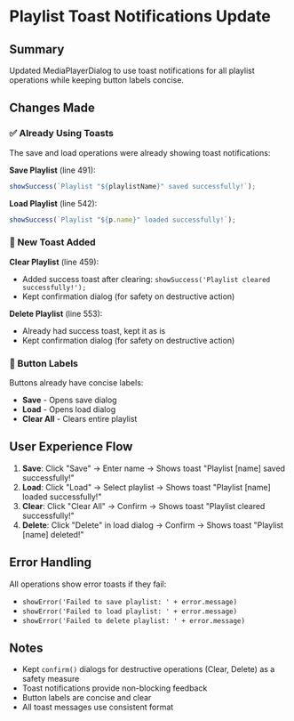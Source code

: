 # Playlist Toast Notifications Update

## Summary
Updated MediaPlayerDialog to use toast notifications for all playlist operations while keeping button labels concise.

## Changes Made

### ✅ Already Using Toasts
The save and load operations were already showing toast notifications:

**Save Playlist** (line 491):
```typescript
showSuccess(`Playlist "${playlistName}" saved successfully!`);
```

**Load Playlist** (line 542):
```typescript
showSuccess(`Playlist "${p.name}" loaded successfully!`);
```

### 🔧 New Toast Added

**Clear Playlist** (line 459):
- Added success toast after clearing: `showSuccess('Playlist cleared successfully!');`
- Kept confirmation dialog (for safety on destructive action)

**Delete Playlist** (line 553):
- Already had success toast, kept it as is
- Kept confirmation dialog (for safety on destructive action)

### 📏 Button Labels

Buttons already have concise labels:
- **Save** - Opens save dialog
- **Load** - Opens load dialog  
- **Clear All** - Clears entire playlist

## User Experience Flow

1. **Save**: Click "Save" → Enter name → Shows toast "Playlist [name] saved successfully!"
2. **Load**: Click "Load" → Select playlist → Shows toast "Playlist [name] loaded successfully!"
3. **Clear**: Click "Clear All" → Confirm → Shows toast "Playlist cleared successfully!"
4. **Delete**: Click "Delete" in load dialog → Confirm → Shows toast "Playlist [name] deleted!"

## Error Handling

All operations show error toasts if they fail:
- `showError('Failed to save playlist: ' + error.message)`
- `showError('Failed to load playlist: ' + error.message)`
- `showError('Failed to delete playlist: ' + error.message)`

## Notes

- Kept `confirm()` dialogs for destructive operations (Clear, Delete) as a safety measure
- Toast notifications provide non-blocking feedback
- Button labels are concise and clear
- All toast messages use consistent format
